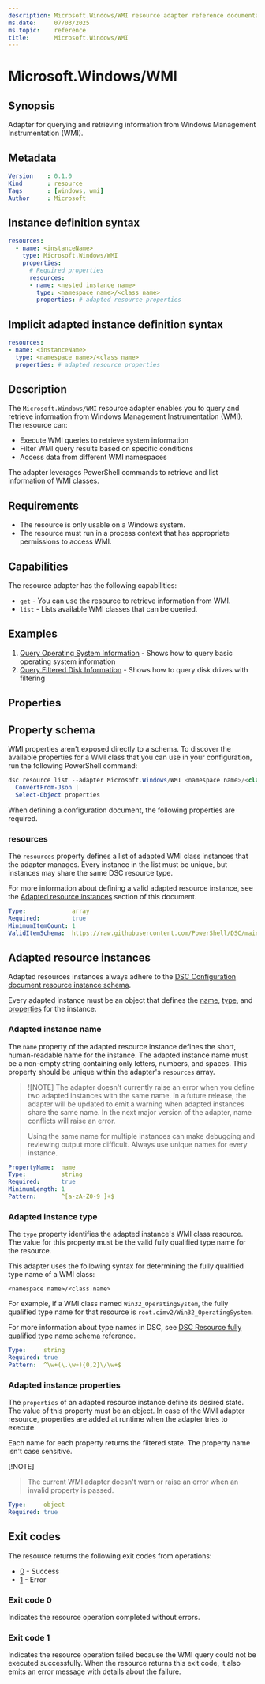 ```yaml
---
description: Microsoft.Windows/WMI resource adapter reference documentation
ms.date:     07/03/2025
ms.topic:    reference
title:       Microsoft.Windows/WMI
---
```


# Microsoft.Windows/WMI

## Synopsis

Adapter for querying and retrieving information from Windows Management Instrumentation (WMI).

## Metadata

```yaml
Version    : 0.1.0
Kind       : resource
Tags       : [windows, wmi]
Author     : Microsoft
```

## Instance definition syntax

```yaml
resources:
  - name: <instanceName>
    type: Microsoft.Windows/WMI
    properties:
      # Required properties
      resources:
      - name: <nested instance name>
        type: <namespace name>/<class name>
        properties: # adapted resource properties
```

## Implicit adapted instance definition syntax

```yaml
resources:
- name: <instanceName>
  type: <namespace name>/<class name>
  properties: # adapted resource properties

```

## Description

The `Microsoft.Windows/WMI` resource adapter enables you to query and retrieve information
from Windows Management Instrumentation (WMI). The resource can:

- Execute WMI queries to retrieve system information
- Filter WMI query results based on specific conditions
- Access data from different WMI namespaces

The adapter leverages PowerShell commands to retrieve and list information of WMI classes.

## Requirements

- The resource is only usable on a Windows system.
- The resource must run in a process context that has appropriate permissions to access WMI.

## Capabilities

The resource adapter has the following capabilities:

- `get` - You can use the resource to retrieve information from WMI.
- `list` - Lists available WMI classes that can be queried.

## Examples

1. [Query Operating System Information][01] - Shows how to query basic operating system information
1. [Query Filtered Disk Information][02] - Shows how to query disk drives with filtering

## Properties

## Property schema

WMI properties aren't exposed directly to a schema. To discover the available properties for a WMI
class that you can use in your configuration, run the following PowerShell command:

```powershell
dsc resource list --adapter Microsoft.Windows/WMI <namespace name>/<class name> |
  ConvertFrom-Json | 
  Select-Object properties
```

When defining a configuration document, the following properties are required.

### resources

The `resources` property defines a list of adapted WMI class instances that the adapter manages.
Every instance in the list must be unique, but instances may share the same DSC resource type.

For more information about defining a valid adapted resource instance, see the
[Adapted resource instances](#adapted-resource-instances) section of this document.

```yaml
Type:             array
Required:         true
MinimumItemCount: 1
ValidItemSchema:  https://raw.githubusercontent.com/PowerShell/DSC/main/schemas/v3.0.0/config/document.resource.json
```

## Adapted resource instances

Adapted resources instances always adhere to the
[DSC Configuration document resource instance schema](../../../../schemas/config/resource.md).

Every adapted instance must be an object that defines the [name](#adapted-instance-name),
[type](#adapted-instance-type), and [properties](#adapted-instance-properties) for the instance.

### Adapted instance name

The `name` property of the adapted resource instance defines the short, human-readable name for the
instance. The adapted instance name must be a non-empty string containing only letters, numbers,
and spaces. This property should be unique within the adapter's `resources` array.

> ![NOTE]
> The adapter doesn't currently raise an error when you define two adapted instances with the same
> name. In a future release, the adapter will be updated to emit a warning when adapted instances
> share the same name. In the next major version of the adapter, name conflicts will raise an
> error.
>
> Using the same name for multiple instances can make debugging and reviewing output more
> difficult. Always use unique names for every instance.

```yaml
PropertyName:  name
Type:          string
Required:      true
MinimumLength: 1
Pattern:       ^[a-zA-Z0-9 ]+$
```

### Adapted instance type

The `type` property identifies the adapted instance's WMI class resource. The value for this
property must be the valid fully qualified type name for the resource.

This adapter uses the following syntax for determining the fully qualified type name of a WMI class:

```Syntax
<namespace name>/<class name>
```

For example, if a WMI class named `Win32_OperatingSystem`, the fully qualified type name for that
resource is `root.cimv2/Win32_OperatingSystem`.

For more information about type names in DSC, see
[DSC Resource fully qualified type name schema reference][03].

```yaml
Type:     string
Required: true
Pattern:  ^\w+(\.\w+){0,2}\/\w+$
```

### Adapted instance properties

The `properties` of an adapted resource instance define its desired state. The value of this
property must be an object. In case of the WMI adapter resource, properties are added at runtime
when the adapter tries to execute.

Each name for each property returns the filtered state. The property name isn't case  sensitive.

[!NOTE]
> The current WMI adapter doesn't warn or raise an error when an invalid property is passed.

```yaml
Type:     object
Required: true
```

## Exit codes

The resource returns the following exit codes from operations:

- [0](#exit-code-0) - Success
- [1](#exit-code-1) - Error

### Exit code 0

Indicates the resource operation completed without errors.

### Exit code 1

Indicates the resource operation failed because the WMI query could not be executed successfully.
When the resource returns this exit code, it also emits an error message with details about the
failure.

<!-- Link definitions -->
[01]: ./examples/query-operating-system-info.md
[02]: ./examples/query-filtered-disk-info.md
[03]: ../../../../schemas/definitions/resourceType.md
